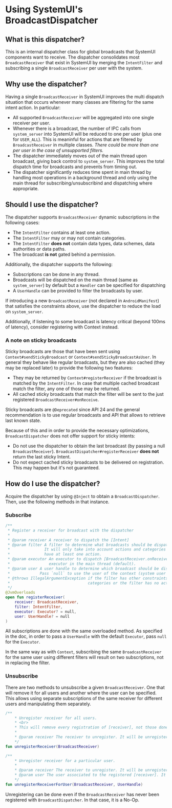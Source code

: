# Using SystemUI's BroadcastDispatcher

## What is this dispatcher?

This is an internal dispatcher class for global broadcasts that SystemUI components want to receive. The dispatcher consolidates most `BroadcastReceiver` that exist in SystemUI by merging the `IntentFilter` and subscribing a single `BroadcastReceiver` per user with the system.

## Why use the dispatcher?

Having a single `BroadcastReceiver` in SystemUI improves the multi dispatch situation that occurs whenever many classes are filtering for the same intent action. In particular:
* All supported `BroadcastReceiver` will be aggregated into one single receiver per user.
* Whenever there is a broadcast, the number of IPC calls from `system_server` into SystemUI will be reduced to one per user (plus one for `USER_ALL`). This is meaninful for actions that are filtered by `BroadcastReceiver` in multiple classes.
*There could be more than one per user in the case of unsupported filters.*
* The dispatcher immediately moves out of the main thread upon broadcast, giving back control to `system_server`. This improves the total dispatch time for broadcasts and prevents from timing out.
* The dispatcher significantly reduces time spent in main thread by handling most operations in a background thread and only using the main thread for subscribing/unsubscribind and dispatching where appropriate.

## Should I use the dispatcher?

The dispatcher supports `BroadcastReceiver` dynamic subscriptions in the following cases:

* The `IntentFilter` contains at least one action.
* The `IntentFilter` may or may not contain categories.
* The `IntentFilter` **does not** contain data types, data schemes, data authorities or data paths.
* The broadcast **is not** gated behind a permission.

Additionally, the dispatcher supports the following:

* Subscriptions can be done in any thread.
* Broadcasts will be dispatched on the main thread (same as `system_server`) by default but a `Handler` can be specified for dispatching
* A `UserHandle` can be provided to filter the broadcasts by user.

If introducing a new `BroadcastReceiver` (not declared in `AndroidManifest`) that satisfies the constraints above, use the dispatcher to reduce the load on `system_server`.

Additionally, if listening to some broadcast is latency critical (beyond 100ms of latency), consider registering with Context instead.

### A note on sticky broadcasts

Sticky broadcasts are those that have been sent using `Context#sendStickyBroadcast` or `Context#sendStickyBroadcastAsUser`. In general they behave like regular broadcasts, but they are also cached (they may be replaced later) to provide the following two features:
 * They may be returned by `Context#registerReceiver` if the broadcast is matched by the `IntentFilter`. In case that multiple cached broadcast match the filter, any one of those may be returned.
 * All cached sticky broadcasts that match the filter will be sent to the just registered `BroadcastReceiver#onReceive`.

Sticky broadcasts are `@Deprecated` since API 24 and the general recommendation is to use regular broadcasts and API that allows to retrieve last known state.

Because of this and in order to provide the necessary optimizations, `BroadcastDispatcher` does not offer support for sticky intents:

* Do not use the dispatcher to obtain the last broadcast (by passing a null `BroadcastReceiver`). `BroadcastDispatcher#registerReceiver` **does not** return the last sticky Intent.
* Do not expect cached sticky broadcasts to be delivered on registration. This may happen but it's not guaranteed.

## How do I use the dispatcher?

Acquire the dispatcher by using `@Inject` to obtain a `BroadcastDispatcher`. Then, use the following methods in that instance. 

### Subscribe

```kotlin
/**
 * Register a receiver for broadcast with the dispatcher
 *
 * @param receiver A receiver to dispatch the [Intent]
 * @param filter A filter to determine what broadcasts should be dispatched to this receiver.
 *               It will only take into account actions and categories for filtering. It must
 *               have at least one action.
 * @param executor An executor to dispatch [BroadcastReceiver.onReceive]. Pass null to use an
 *                 executor in the main thread (default).
 * @param user A user handle to determine which broadcast should be dispatched to this receiver.
 *             Pass `null` to use the user of the context (system user in SystemUI).
 * @throws IllegalArgumentException if the filter has other constraints that are not actions or
 *                                  categories or the filter has no actions.
 */
@JvmOverloads
open fun registerReceiver(
    receiver: BroadcastReceiver,
    filter: IntentFilter,
    executor: Executor? = null,
    user: UserHandle? = null
)
```

All subscriptions are done with the same overloaded method. As specified in the doc, in order to pass a `UserHandle` with the default `Executor`, pass `null` for the `Executor`.

In the same way as with `Context`, subscribing the same `BroadcastReceiver` for the same user using different filters will result on two subscriptions, not in replacing the filter.

### Unsubscribe

There are two methods to unsubscribe a given `BroadcastReceiver`. One that will remove it for all users and another where the user can be specified. This allows using separate subscriptions of the same receiver for different users and manipulating them separately.

```kotlin
/**
    * Unregister receiver for all users.
    * <br>
    * This will remove every registration of [receiver], not those done just with [UserHandle.ALL].
    *
    * @param receiver The receiver to unregister. It will be unregistered for all users.
    */
fun unregisterReceiver(BroadcastReceiver)

/**
    * Unregister receiver for a particular user.
    *
    * @param receiver The receiver to unregister. It will be unregistered for all users.
    * @param user The user associated to the registered [receiver]. It can be [UserHandle.ALL].
    */
fun unregisterReceiverForUser(BroadcastReceiver, UserHandle)
```

Unregistering can be done even if the `BroadcastReceiver` has never been registered with `BroadcastDispatcher`. In that case, it is a No-Op.
